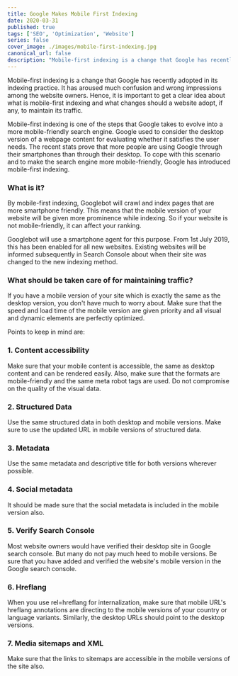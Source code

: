 ```yaml
---
title: Google Makes Mobile First Indexing
date: 2020-03-31
published: true
tags: ['SEO', 'Optimization', 'Website']
series: false
cover_image: ./images/mobile-first-indexing.jpg
canonical_url: false
description: "Mobile-first indexing is a change that Google has recently adopted in its indexing practice. It has aroused much confusion and wrong impressions among the website owners."
---
```


Mobile-first indexing is a change that Google has recently adopted in its indexing practice. It has aroused much confusion and wrong impressions among the website owners. Hence, it is important to get a clear idea about what is mobile-first indexing and what changes should a website adopt, if any, to maintain its traffic.

Mobile-first indexing is one of the steps that Google takes to evolve into a more mobile-friendly search engine. Google used to consider the desktop version of a webpage content for evaluating whether it satisfies the user needs. The recent stats prove that more people are using Google through their smartphones than through their desktop. To cope with this scenario and to make the search engine more mobile-friendly, Google has introduced mobile-first indexing.

### What is it?
By mobile-first indexing, Googlebot will crawl and index pages that are more smartphone friendly. This means that the mobile version of your website will be given more prominence while indexing. So if your website is not mobile-friendly, it can affect your ranking.

Googlebot will use a smartphone agent for this purpose. From 1st July 2019, this has been enabled for all new websites. Existing websites will be informed subsequently in Search Console about when their site was changed to the new indexing method.

### What should be taken care of for maintaining traffic?
If you have a mobile version of your site which is exactly the same as the desktop version, you don't have much to worry about. Make sure that the speed and load time of the mobile version are given priority and all visual and dynamic elements are perfectly optimized.

Points to keep in mind are:

### 1. Content accessibility
Make sure that your mobile content is accessible, the same as desktop content and can be rendered easily. Also, make sure that the formats are mobile-friendly and the same meta robot tags are used. Do not compromise on the quality of the visual data.

### 2. Structured Data
Use the same structured data in both desktop and mobile versions. Make sure to use the updated URL in mobile versions of structured data.

### 3. Metadata
Use the same metadata and descriptive title for both versions wherever possible.

### 4. Social metadata
It should be made sure that the social metadata is included in the mobile version also.

### 5. Verify Search Console
Most website owners would have verified their desktop site in Google search console. But many do not pay much heed to mobile versions. Be sure that you have added and verified the website's mobile version in the Google search console.

### 6. Hreflang
When you use rel=hreflang for internalization, make sure that mobile URL's hreflang annotations are directing to the mobile versions of your country or language variants. Similarly, the desktop URLs should point to the desktop versions.

### 7. Media sitemaps and XML
Make sure that the links to sitemaps are accessible in the mobile versions of the site also.